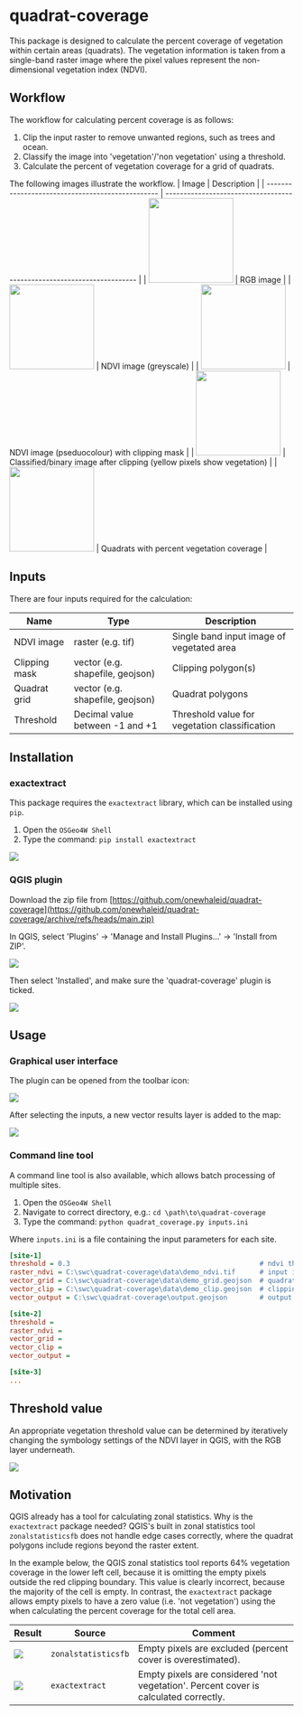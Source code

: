 # quadrat-coverage

This package is designed to calculate the percent coverage of vegetation within
certain areas (quadrats). The vegetation information is taken from a single-band
raster image where the pixel values represent the non-dimensional vegetation
index (NDVI).


## Workflow

The workflow for calculating percent coverage is as follows:

1. Clip the input raster to remove unwanted regions, such as trees and ocean.
2. Classify the image into 'vegetation'/'non vegetation' using a threshold.
3. Calculate the percent of vegetation coverage for a grid of quadrats.

The following images illustrate the workflow.
| Image                                            | Description                                                            |
| ------------------------------------------------ | ---------------------------------------------------------------------- |
| <img height=150px src=docs/rgb.jpg>              | RGB image                                                              |
| <img height=150px src=docs/ndvi-grey.jpg>        | NDVI image (greyscale)                                                 |
| <img height=150px src=docs/ndvi-pseudo-grey.jpg> | NDVI image (pseduocolour) with clipping mask                           |
| <img height=150px src=docs/nvdvi-pseudo-bw.jpg>  | Classified/binary image after clipping (yellow pixels show vegetation) |
| <img height=150px src=docs/exactextract.jpg>     | Quadrats with percent vegetation coverage                              |

## Inputs

There are four inputs required for the calculation:

| Name          | Type                             | Description                                   |
| ------------- | -------------------------------- | --------------------------------------------- |
| NDVI image    | raster (e.g. tif)                | Single band input image of vegetated area     |
| Clipping mask | vector (e.g. shapefile, geojson) | Clipping polygon(s)                           |
| Quadrat grid  | vector (e.g. shapefile, geojson) | Quadrat polygons                              |
| Threshold     | Decimal value between -1 and +1  | Threshold value for vegetation classification |


## Installation

### exactextract

This package requires the `exactextract` library, which can be installed using `pip`.

1. Open the `OSGeo4W Shell`
2. Type the command: `pip install exactextract`

![](docs/osgeo4w-shell.png)

### QGIS plugin

Download the zip file from [https://github.com/onewhaleid/quadrat-coverage](https://github.com/onewhaleid/quadrat-coverage/archive/refs/heads/main.zip)

In QGIS, select 'Plugins' -> 'Manage and Install Plugins...' -> 'Install from ZIP'.

![](docs/install-plugin-from-zip.png)

Then select 'Installed', and make sure the 'quadrat-coverage' plugin is ticked.

![](docs/plugins-installed.png)


## Usage

### Graphical user interface

The plugin can be opened from the toolbar icon:

![](docs/plugin-button.png)

After selecting the inputs, a new vector results layer is added to the map:

![](docs/qgis-plugin.gif)


### Command line tool

A command line tool is also available, which allows batch processing of multiple sites.

1. Open the `OSGeo4W Shell`
2. Navigate to correct directory, e.g.: `cd \path\to\quadrat-coverage`
3. Type the command: `python quadrat_coverage.py inputs.ini`

Where `inputs.ini` is a file containing the input parameters for each site.

```ini
[site-1]
threshold = 0.3                                               # ndvi threshold
raster_ndvi = C:\swc\quadrat-coverage\data\demo_ndvi.tif      # input image
vector_grid = C:\swc\quadrat-coverage\data\demo_grid.geojson  # quadrat polygons
vector_clip = C:\swc\quadrat-coverage\data\demo_clip.geojson  # clipping mask
vector_output = C:\swc\quadrat-coverage\output.geojson        # output file

[site-2]
threshold = 
raster_ndvi = 
vector_grid = 
vector_clip = 
vector_output = 

[site-3]
...
```

## Threshold value

An appropriate vegetation threshold value can be determined by iteratively changing the symbology settings of the NDVI layer in QGIS, with the RGB layer underneath.

![](docs/interactive-thresholding.gif)


## Motivation

QGIS already has a tool for calculating zonal statistics. Why is the `exactextract` package needed? QGIS's built in zonal statistics tool `zonalstatisticsfb` does not handle edge cases correctly, where the quadrat polygons include regions beyond the raster extent. 

In the example below, the QGIS zonal statistics tool reports 64% vegetation coverage in the lower left cell, because it is omitting the empty pixels outside the red clipping boundary. This value is clearly incorrect, because the majority of the cell is empty. In contrast, the `exactextract` package allows empty pixels to have a zero value (i.e. 'not vegetation') using the when calculating the percent coverage for the total cell area.


| Result                         | Source              | Comment                                                                              |
| ------------------------------ | ------------------- | ------------------------------------------------------------------------------------ |
| ![](docs/zonal-statistics.jpg) | `zonalstatisticsfb` | Empty pixels are excluded (percent cover is overestimated).                          |
| ![](docs/exactextract.jpg)     | `exactextract`      | Empty pixels are considered 'not vegetation'. Percent cover is calculated correctly. |

